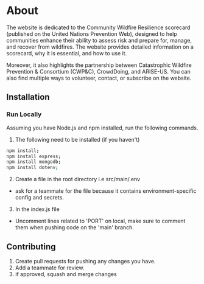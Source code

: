 # About 
The website is dedicated to the Community Wildfire Resilience scorecard (published on the United Nations Prevention Web), designed to help communities enhance their ability to assess risk and prepare for, manage, and recover from wildfires. The website provides detailed information on a scorecard, why it is essential, and how to use it. 

Moreover, it also highlights the partnership between Catastrophic Wildfire Prevention & Consortium (CWP&C), CrowdDoing, and ARISE-US. You can also find multiple ways to volunteer, contact, or subscribe on the website.

## Installation

### Run Locally
Assuming you have Node.js and npm installed, run the following commands. 

1. The following need to be installed (if you haven't)
```bash
npm install; 
npm install express; 
npm install mongodb;
npm install dotenv;
```

2. Create a file in the root directory i.e src/main/.env
- ask for a teammate for the file because it contains environment-specific config and secrets. 

3. In the index.js file
- Uncomment lines related to 'PORT' on local, make sure to comment them when pushing code on the 'main' branch.

## Contributing

1. Create pull requests for pushing any changes you have. 
2. Add a teammate for review.
3. if approved, squash and merge changes
